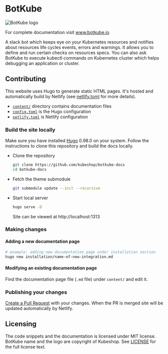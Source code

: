 # BotKube

![BotKube logo](/static/images/botkube-title.jpg)

For complete documentation visit www.botkube.io

A slack bot which keeps eye on your Kubernetes resources and notifies
about resources life cycles events, errors and warnings. It allows you
to define and run certain checks on resources specs.  You can also ask
BotKube to execute kubectl commands on Kubernetes cluster which helps
debugging an application or cluster.

## Contributing
This website uses Hugo to generate static HTML pages. It's hosted and
automatically build by Netlify (see [netlify.toml](./netlify.toml "View file") for
more details).

- [`content/`](./content/ "View the directory") directory contains
  documentation files
- [`config.toml`](./config.toml "View file") is the Hugo configuration
- [`netlify.toml`](./netlify.toml "View file") is Netlify
  configuration

### Build the site locally
Make sure you have installed
[Hugo](https://gohugo.io) 0.98.0 on your
system. Follow the instructions to clone this repository and build the
docs locally.

  * Clone the repository
	```sh
	git clone https://github.com/kubeshop/botkube-docs
	cd botkube-docs
	```
  * Fetch the theme submodule
	```sh
	git submodule update --init --recursive
	```
  * Start local server
	```sh
	hugo serve -D
	```
	Site can be viewed at http://localhost:1313

### Making changes
#### Adding a new documentation page
```sh
# example: adding new documentation page under installation section
hugo new installation/name-of-new-integration.md
```
#### Modifying an existing documentation page
Find the documentation page file (`.md` file) under `content/` and
edit it.

### Publishing your changes
[Create a Pull
Request](https://help.github.com/en/articles/creating-a-pull-request)
with your changes. When the PR is merged site will be updated
automatically by Netlify.

## Licensing
The code snippets and the documentation is licensed under MIT
license. BotKube name and the logo are copyright of Kubeshop.
See [LICENSE](./LICENSE) for the full license text.
